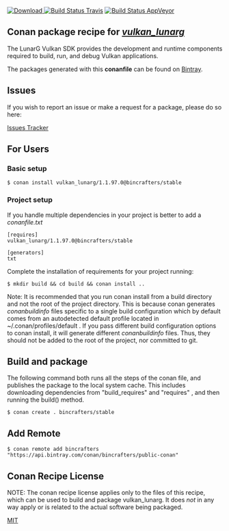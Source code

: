 [![Download](https://api.bintray.com/packages/bincrafters/public-conan/vulkan_lunarg%3Abincrafters/images/download.svg) ](https://bintray.com/bincrafters/public-conan/vulkan_lunarg%3Abincrafters/_latestVersion)
[![Build Status Travis](https://travis-ci.com/bincrafters/conan-vulkan_lunarg.svg?branch=stable%2F1.1.97.0)](https://travis-ci.com/bincrafters/conan-vulkan_lunarg)
[![Build Status AppVeyor](https://ci.appveyor.com/api/projects/status/github/bincrafters/conan-vulkan_lunarg?branch=stable%2F1.1.97.0&svg=true)](https://ci.appveyor.com/project/bincrafters/conan-vulkan_lunarg)

## Conan package recipe for [*vulkan_lunarg*](https://vulkan.lunarg.com/sdk/home)

The LunarG Vulkan SDK provides the development and runtime components required to build, run, and debug Vulkan applications.

The packages generated with this **conanfile** can be found on [Bintray](https://bintray.com/bincrafters/public-conan/vulkan_lunarg%3Abincrafters).


## Issues

If you wish to report an issue or make a request for a package, please do so here:

[Issues Tracker](https://github.com/bincrafters/community/issues)


## For Users

### Basic setup

    $ conan install vulkan_lunarg/1.1.97.0@bincrafters/stable

### Project setup

If you handle multiple dependencies in your project is better to add a *conanfile.txt*

    [requires]
    vulkan_lunarg/1.1.97.0@bincrafters/stable

    [generators]
    txt

Complete the installation of requirements for your project running:

    $ mkdir build && cd build && conan install ..

Note: It is recommended that you run conan install from a build directory and not the root of the project directory.  This is because conan generates *conanbuildinfo* files specific to a single build configuration which by default comes from an autodetected default profile located in ~/.conan/profiles/default .  If you pass different build configuration options to conan install, it will generate different *conanbuildinfo* files.  Thus, they should not be added to the root of the project, nor committed to git.


## Build and package

The following command both runs all the steps of the conan file, and publishes the package to the local system cache.  This includes downloading dependencies from "build_requires" and "requires" , and then running the build() method.

    $ conan create . bincrafters/stable




## Add Remote

    $ conan remote add bincrafters "https://api.bintray.com/conan/bincrafters/public-conan"


## Conan Recipe License

NOTE: The conan recipe license applies only to the files of this recipe, which can be used to build and package vulkan_lunarg.
It does *not* in any way apply or is related to the actual software being packaged.

[MIT](https://github.com/bincrafters/conan-vulkan_lunarg/blob/stable/1.1.97.0/LICENSE.md)
